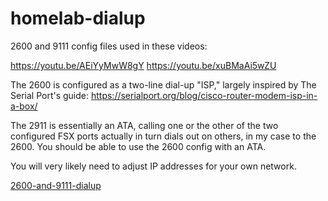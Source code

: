 # homelab-dialup

2600 and 9111 config files used in these videos:

https://youtu.be/AEiYyMwW8gY
https://youtu.be/xuBMaAi5wZU

The 2600 is configured as a two-line dial-up "ISP," largely inspired by The Serial Port's guide: https://serialport.org/blog/cisco-router-modem-isp-in-a-box/

The 2911 is essentially an ATA, calling one or the other of the two configured FSX ports actually in turn dials out on others, in my case to the 2600. You should be able to use the 2600 config with an ATA.

You will very likely need to adjust IP addresses for your own network.

[2600-and-9111-dialup](https://raw.githubusercontent.com/clabland/homelab-network-configs/refs/heads/main/cisco/clabretro/homelab-dialup/homelab-dialup.jpg)
